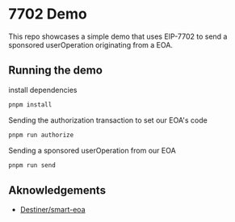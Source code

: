 # 7702 Demo

This repo showcases a simple demo that uses EIP-7702 to send a sponsored userOperation originating from a EOA.

## Running the demo

install dependencies

```bash
pnpm install
```

Sending the authorization transaction to set our EOA's code

```bash
pnpm run authorize
```

Sending a sponsored userOperation from our EOA

```bash
pnpm run send
```

## Aknowledgements

- [Destiner/smart-eoa](https://github.com/Destiner/smart-eoa)
